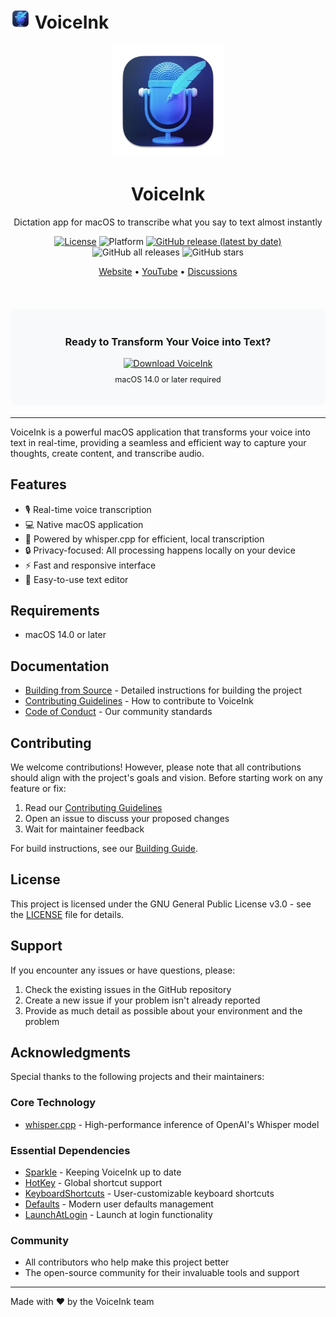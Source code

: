 # <img src="VoiceInk/Assets.xcassets/AppIcon.appiconset/64-mac.png" width="32" height="32" /> VoiceInk

<div align="center">
  <img src="VoiceInk/Assets.xcassets/AppIcon.appiconset/256-mac.png" width="180" height="180" />
  <h1>VoiceInk</h1>
  <p>Dictation app for macOS to transcribe what you say to text almost instantly</p>

  [![License](https://img.shields.io/badge/License-GPL%20v3-blue.svg)](https://www.gnu.org/licenses/gpl-3.0)
  ![Platform](https://img.shields.io/badge/platform-macOS%2014.0%2B-brightgreen)
  [![GitHub release (latest by date)](https://img.shields.io/github/v/release/Beingpax/VoiceInk)](https://github.com/Beingpax/VoiceInk/releases)
  ![GitHub all releases](https://img.shields.io/github/downloads/Beingpax/VoiceInk/total)
  ![GitHub stars](https://img.shields.io/github/stars/Beingpax/VoiceInk?style=social)
  <!-- Add Discord badge once link is provided -->

  <p>
    <a href="https://tryvoiceink.com">Website</a> •
    <a href="https://www.youtube.com/@tryvoiceink">YouTube</a> •
    <a href="https://github.com/Beingpax/VoiceInk/discussions">Discussions</a>
  </p>

  <br />
  
  <div style="background-color: #f8f9fa; padding: 20px; border-radius: 8px; margin: 20px 0;">
    <h3>Ready to Transform Your Voice into Text?</h3>
    <a href="https://tryvoiceink.com">
      <img src="https://img.shields.io/badge/Download-Latest%20Version-blue?style=for-the-badge&logo=apple" alt="Download VoiceInk" width="250"/>
    </a>
    <p style="margin-top: 10px; font-size: 0.9em;">macOS 14.0 or later required</p>
  </div>
</div>

---

VoiceInk is a powerful macOS application that transforms your voice into text in real-time, providing a seamless and efficient way to capture your thoughts, create content, and transcribe audio.

## Features

- 🎙️ Real-time voice transcription
- 💻 Native macOS application
- 🚀 Powered by whisper.cpp for efficient, local transcription
- 🔒 Privacy-focused: All processing happens locally on your device
- ⚡ Fast and responsive interface
- 📝 Easy-to-use text editor

## Requirements

- macOS 14.0 or later


## Documentation

- [Building from Source](BUILDING.md) - Detailed instructions for building the project
- [Contributing Guidelines](CONTRIBUTING.md) - How to contribute to VoiceInk
- [Code of Conduct](CODE_OF_CONDUCT.md) - Our community standards

## Contributing

We welcome contributions! However, please note that all contributions should align with the project's goals and vision. Before starting work on any feature or fix:

1. Read our [Contributing Guidelines](CONTRIBUTING.md)
2. Open an issue to discuss your proposed changes
3. Wait for maintainer feedback

For build instructions, see our [Building Guide](BUILDING.md).

## License

This project is licensed under the GNU General Public License v3.0 - see the [LICENSE](LICENSE) file for details.

## Support

If you encounter any issues or have questions, please:
1. Check the existing issues in the GitHub repository
2. Create a new issue if your problem isn't already reported
3. Provide as much detail as possible about your environment and the problem

## Acknowledgments

Special thanks to the following projects and their maintainers:

### Core Technology
- [whisper.cpp](https://github.com/ggerganov/whisper.cpp) - High-performance inference of OpenAI's Whisper model

### Essential Dependencies
- [Sparkle](https://github.com/sparkle-project/Sparkle) - Keeping VoiceInk up to date
- [HotKey](https://github.com/soffes/HotKey) - Global shortcut support
- [KeyboardShortcuts](https://github.com/sindresorhus/KeyboardShortcuts) - User-customizable keyboard shortcuts
- [Defaults](https://github.com/sindresorhus/Defaults) - Modern user defaults management
- [LaunchAtLogin](https://github.com/sindresorhus/LaunchAtLogin) - Launch at login functionality

### Community
- All contributors who help make this project better
- The open-source community for their invaluable tools and support

---

Made with ❤️ by the VoiceInk team 